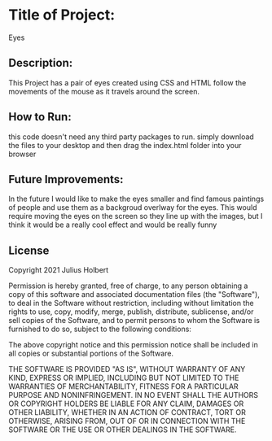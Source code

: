 # Title of Project: 
  Eyes

## Description:
  This Project has a pair of eyes created using CSS and HTML follow the movements of the mouse as it travels around the screen.
  
## How to Run:
this code doesn't need any third party packages to run. simply download the files to your desktop and then drag the index.html folder into your browser

## Future Improvements:
In the future I would like to make the eyes smaller and find famous paintings of people and use them as a backgroud overlway for the eyes. This would require moving the eyes on the screen so they line up with the images, but I think it would be a really cool effect and would be really funny 

## License
Copyright 2021 Julius Holbert

Permission is hereby granted, free of charge, to any person obtaining a copy of this software and associated documentation files (the "Software"), to deal in the Software without restriction, including without limitation the rights to use, copy, modify, merge, publish, distribute, sublicense, and/or sell copies of the Software, and to permit persons to whom the Software is furnished to do so, subject to the following conditions:

The above copyright notice and this permission notice shall be included in all copies or substantial portions of the Software.

THE SOFTWARE IS PROVIDED "AS IS", WITHOUT WARRANTY OF ANY KIND, EXPRESS OR IMPLIED, INCLUDING BUT NOT LIMITED TO THE WARRANTIES OF MERCHANTABILITY, FITNESS FOR A PARTICULAR PURPOSE AND NONINFRINGEMENT. IN NO EVENT SHALL THE AUTHORS OR COPYRIGHT HOLDERS BE LIABLE FOR ANY CLAIM, DAMAGES OR OTHER LIABILITY, WHETHER IN AN ACTION OF CONTRACT, TORT OR OTHERWISE, ARISING FROM, OUT OF OR IN CONNECTION WITH THE SOFTWARE OR THE USE OR OTHER DEALINGS IN THE SOFTWARE.
  
  
